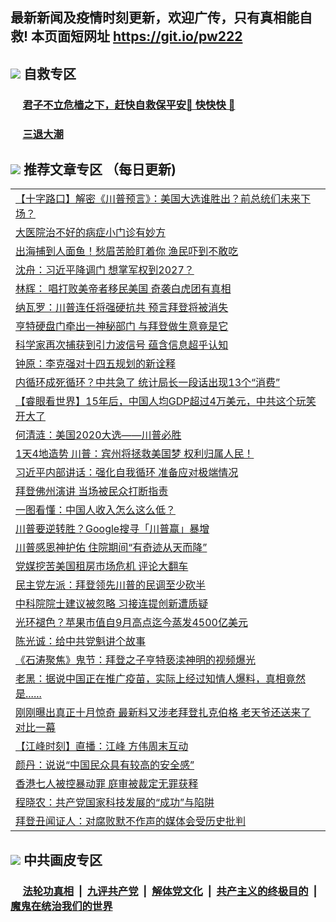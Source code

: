 ## 最新新闻及疫情时刻更新，欢迎广传，只有真相能自救! 本页面短网址 https://git.io/pw222



## <img src="https://img.icons8.com/cute-clipart/2x/circled-right.png">  自救专区

 ### &nbsp;&nbsp;&nbsp;&nbsp; [君子不立危樯之下，赶快自救保平安🍎 快快快 📩](https://github.com/pwgy/td/blob/master/README.md)
 
 ### &nbsp;&nbsp;&nbsp;&nbsp; [三退大潮](https://is.gd/fCPoKo) 
 
## <img src="https://img.icons8.com/cute-clipart/2x/circled-right.png"> 推荐文章专区 （每日更新)

<Table>
<tr><td colspan="2" align="left"><a href="https://jnvoydho.xhuyd.press/?name=c1240431&key=encdeuyadochlaxz&from=pw2">【十字路口】解密《川普预言》：美国大选谁胜出？前总统们未来下场？</a></td></tr>
<tr><td colspan="2" align="left"><a href="https://jnvoydho.xhuyd.press/?name=c1240508&key=encdeuyadochlaxz&from=pw2">大医院治不好的病症小门诊有妙方</a></td></tr>
<tr><td colspan="2" align="left"><a href="https://jnvoydho.xhuyd.press/?name=c1240528&key=encdeuyadochlaxz&from=pw2">出海捕到人面鱼！愁眉苦脸盯着你 渔民吓到不敢吃</a></td></tr>
<tr><td colspan="2" align="left"><a href="https://jnvoydho.xhuyd.press/?name=c1240453&key=encdeuyadochlaxz&from=pw2">沈舟：习近平降调门 想掌军权到2027？</a></td></tr>
<tr><td colspan="2" align="left"><a href="https://jnvoydho.xhuyd.press/?name=c1240507&key=encdeuyadochlaxz&from=pw2">林辉： 唱打败美帝者移民美国 奇袭白虎团有真相</a></td></tr>
<tr><td colspan="2" align="left"><a href="https://jnvoydho.xhuyd.press/?name=c1240518&key=encdeuyadochlaxz&from=pw2">纳瓦罗：川普连任将强硬抗共 预言拜登将被消失</a></td></tr>
<tr><td colspan="2" align="left"><a href="https://jnvoydho.xhuyd.press/?name=c1240476&key=encdeuyadochlaxz&from=pw2">亨特硬盘门牵出一神秘部门 与拜登做生意竟是它</a></td></tr>
<tr><td colspan="2" align="left"><a href="https://jnvoydho.xhuyd.press/?name=c1240478&key=encdeuyadochlaxz&from=pw2">科学家再次捕获到引力波信号 蕴含信息超乎认知</a></td></tr>
<tr><td colspan="2" align="left"><a href="https://jnvoydho.xhuyd.press/?name=c1240524&key=encdeuyadochlaxz&from=pw2">钟原：李克强对十四五规划的新诠释</a></td></tr>
<tr><td colspan="2" align="left"><a href="https://jnvoydho.xhuyd.press/?name=c1240517&key=encdeuyadochlaxz&from=pw2">内循环成死循环？中共急了 统计局长一段话出现13个“消费”</a></td></tr>
<tr><td colspan="2" align="left"><a href="https://jnvoydho.xhuyd.press/?name=c1240454&key=encdeuyadochlaxz&from=pw2">【睿眼看世界】15年后，中国人均GDP超过4万美元，中共这个玩笑开大了</a></td></tr>
<tr><td colspan="2" align="left"><a href="https://jnvoydho.xhuyd.press/?name=c1240525&key=encdeuyadochlaxz&from=pw2">何清涟：美国2020大选——川普必胜</a></td></tr>
<tr><td colspan="2" align="left"><a href="https://jnvoydho.xhuyd.press/?name=c1240529&key=encdeuyadochlaxz&from=pw2">1天4地造势 川普：宾州将拯救美国梦 权利归属人民！</a></td></tr>
<tr><td colspan="2" align="left"><a href="https://jnvoydho.xhuyd.press/?name=c1240467&key=encdeuyadochlaxz&from=pw2">习近平内部讲话：强化自我循环 准备应对极端情况</a></td></tr>
<tr><td colspan="2" align="left"><a href="https://jnvoydho.xhuyd.press/?name=c1240474&key=encdeuyadochlaxz&from=pw2">拜登佛州演讲 当场被民众打断指责</a></td></tr>
<tr><td colspan="2" align="left"><a href="https://jnvoydho.xhuyd.press/?name=c1240514&key=encdeuyadochlaxz&from=pw2">一图看懂：中国人收入怎么这么低？</a></td></tr>
<tr><td colspan="2" align="left"><a href="https://jnvoydho.xhuyd.press/?name=c1240500&key=encdeuyadochlaxz&from=pw2">川普要逆转胜？Google搜寻「川普赢」暴增</a></td></tr>
<tr><td colspan="2" align="left"><a href="https://jnvoydho.xhuyd.press/?name=c1240489&key=encdeuyadochlaxz&from=pw2">川普感恩神护佑 住院期间“有奇迹从天而降”</a></td></tr>
<tr><td colspan="2" align="left"><a href="https://jnvoydho.xhuyd.press/?name=c1240477&key=encdeuyadochlaxz&from=pw2">党媒挖苦美国租房市场危机 评论大翻车</a></td></tr>
<tr><td colspan="2" align="left"><a href="https://jnvoydho.xhuyd.press/?name=c1240487&key=encdeuyadochlaxz&from=pw2">民主党左派：拜登领先川普的民调至少砍半</a></td></tr>
<tr><td colspan="2" align="left"><a href="https://jnvoydho.xhuyd.press/?name=c1240481&key=encdeuyadochlaxz&from=pw2">中科院院士建议被忽略 习接连提创新遭质疑</a></td></tr>
<tr><td colspan="2" align="left"><a href="https://jnvoydho.xhuyd.press/?name=c1240527&key=encdeuyadochlaxz&from=pw2">光环褪色？苹果市值自9月高点迄今蒸发4500亿美元</a></td></tr>
<tr><td colspan="2" align="left"><a href="https://jnvoydho.xhuyd.press/?name=c1240498&key=encdeuyadochlaxz&from=pw2">陈光诚：给中共党魁讲个故事</a></td></tr>
<tr><td colspan="2" align="left"><a href="https://jnvoydho.xhuyd.press/?name=c1240455&key=encdeuyadochlaxz&from=pw2">《石涛聚焦》鬼节：拜登之子亨特亵渎神明的视频爆光</a></td></tr>
<tr><td colspan="2" align="left"><a href="https://jnvoydho.xhuyd.press/?name=c1240468&key=encdeuyadochlaxz&from=pw2">老黑：据说中国正在推广疫苗，实际上经过知情人爆料，真相竟然是......</a></td></tr>
<tr><td colspan="2" align="left"><a href="https://jnvoydho.xhuyd.press/?name=c1240471&key=encdeuyadochlaxz&from=pw2">刚刚曝出真正十月惊奇 最新料又涉老拜登扎克伯格 老天爷还送来了对比一幕</a></td></tr>
<tr><td colspan="2" align="left"><a href="https://jnvoydho.xhuyd.press/?name=c1240456&key=encdeuyadochlaxz&from=pw2">【江峰时刻】直播：江峰 方伟周末互动</a></td></tr>
<tr><td colspan="2" align="left"><a href="https://jnvoydho.xhuyd.press/?name=c1240506&key=encdeuyadochlaxz&from=pw2">颜丹：说说“中国民众具有较高的安全感”</a></td></tr>
<tr><td colspan="2" align="left"><a href="https://jnvoydho.xhuyd.press/?name=c1240501&key=encdeuyadochlaxz&from=pw2">香港七人被控暴动罪 庭审被裁定无罪获释</a></td></tr>
<tr><td colspan="2" align="left"><a href="https://jnvoydho.xhuyd.press/?name=c1240497&key=encdeuyadochlaxz&from=pw2">程晓农：共产党国家科技发展的“成功”与陷阱</a></td></tr>
<tr><td colspan="2" align="left"><a href="https://jnvoydho.xhuyd.press/?name=c1240516&key=encdeuyadochlaxz&from=pw2">拜登丑闻证人：对腐败默不作声的媒体会受历史批判</a></td></tr>
 </Table>

## <img src="https://img.icons8.com/cute-clipart/2x/circled-right.png"> 中共画皮专区


 ### &nbsp;&nbsp;&nbsp;&nbsp; [法轮功真相](https://github.com/begood0513/basic/blob/master/README.md) &nbsp;|&nbsp; [九评共产党](https://github.com/begood0513/9ping.md/blob/master/README.md) &nbsp;|&nbsp; [解体党文化](https://github.com/begood0513/jtdwh.md/blob/master/README.md)   &nbsp;|&nbsp; [共产主义的终极目的](https://github.com/begood0513/gczydzjmd.md/blob/master/README.md) &nbsp;|&nbsp; [魔鬼在统治我们的世界](https://github.com/begood0513/gczydzjmd.md/blob/master/README.md) 


